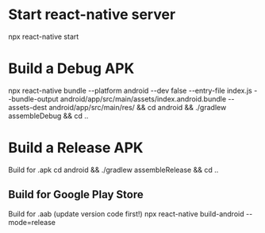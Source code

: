 # Start react-native server
npx react-native start

# Build a Debug APK
npx react-native bundle --platform android --dev false --entry-file index.js --bundle-output android/app/src/main/assets/index.android.bundle --assets-dest android/app/src/main/res/ && cd android && ./gradlew assembleDebug && cd ..

# Build a Release APK
Build for .apk
cd android && ./gradlew assembleRelease && cd ..

## Build for Google Play Store
Build for .aab
(update version code first!)
npx react-native build-android --mode=release